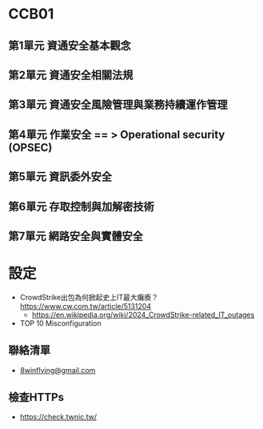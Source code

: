 # CCB01
## 第1單元 資通安全基本觀念
## 第2單元 資通安全相關法規
## 第3單元 資通安全風險管理與業務持續運作管理
## 第4單元 作業安全 == > Operational security (OPSEC)
## 第5單元 資訊委外安全
## 第6單元 存取控制與加解密技術
## 第7單元 網路安全與實體安全

# 設定
- CrowdStrike出包為何掀起史上IT最大癱瘓？https://www.cw.com.tw/article/5131204
  - https://en.wikipedia.org/wiki/2024_CrowdStrike-related_IT_outages 
- TOP 10 Misconfiguration

## 聯絡清單
- 8winflying@gmail.com


## 檢查HTTPs
- https://check.twnic.tw/
